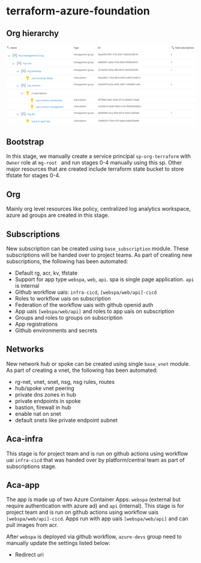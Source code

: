 # terraform-azure-foundation

## Org hierarchy

![Alt text](images/image.png)

## Bootstrap
In this stage, we manually create a service principal ```sp-org-terraform``` with ```Owner``` role at ```mg-root ``` and run stages 0-4 manually using this sp. Other major resources that are created include terraform state bucket to store tfstate for stages 0-4.

## Org
Mainly org level resources like policy, centralized log analytics workspace, azure ad groups are created in this stage. 

## Subscriptions
New subscription can be created using ```base_subscription``` module. These subscriptions will be handed over to project teams. As part of creating new subscriptions, the following has been automated:
- Default rg, acr, kv, tfstate
- Support for app type ```webspa```, ```web```, ```api```. spa is single page application. ```api``` is internal
- Github workflow uais: ```infra-cicd```, ```[webspa/web/api]-cicd```
- Roles to workflow uais on subscription
- Federation of the workflow uais with github openid auth
- App uais ```[webspa/web/api]``` and roles to app uais on subscription 
- Groups and roles to groups on subscription
- App registrations
- Github environments and secrets

## Networks
New network hub or spoke can be created using single ```base_vnet``` module. As part of creating a vnet, the following has been automated:
- rg-net, vnet, snet, nsg, nsg rules, routes
- hub/spoke vnet peering
- private dns zones in hub
- private endpoints in spoke 
- bastion, firewall in hub
- enable nat on snet
- default snets like private endpoint subnet

## Aca-infra
This stage is for project team and is run on github actions using workflow uai ```infra-cicd``` that was handed over by platform/central team as part of subscriptions stage.

## Aca-app
The app is made up of two Azure Container Apps: ```webspa``` (external but require authentication with azure ad) and ```api``` (internal). This stage is for project team and is run on github actions using workflow uais ```[webspa/web/api]-cicd```. Apps run with app uais ```[webspa/web/api]``` and can pull images from acr. 

After ```webspa``` is deployed via github workflow, ```azure-devs``` group need to manually update the settings listed below:
- Redirect uri